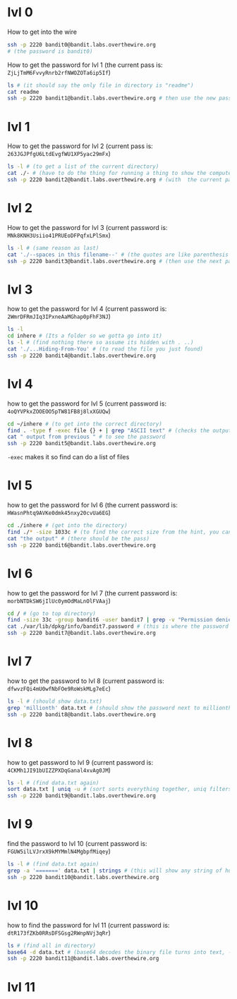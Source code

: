 # lvl 0
How to get into the wire
```bash 
ssh -p 2220 bandit0@bandit.labs.overthewire.org 
# (the password is bandit0)
```
How to get the password for lvl 1 (the current pass is: `ZjLjTmM6FvvyRnrb2rfNWOZOTa6ip5If`)
```bash
ls # (it should say the only file in directory is "readme")
cat readme
ssh -p 2220 bandit1@bandit.labs.overthewire.org # then use the new password
```
# lvl 1
How to get the password for lvl 2 (current pass is: `263JGJPfgU6LtdEvgfWU1XP5yac29mFx`)
```bash
ls -l # (to get a list of the current directory)
cat ./- # (have to do the thing for running a thing to show the computer that you want the dash to be the name not the part of a command)
ssh -p 2220 bandit2@bandit.labs.overthewire.org # (with  the current password)
```
# lvl 2
How to get the password for lvl 3 (current password is: `MNk8KNH3Usiio41PRUEoDFPqfxLPlSmx`)
```bash
ls -l # (same reason as last)
cat './--spaces in this filename--' # (the quotes are like parenthesis ind math, it keeps everything inside)
ssh -p 2220 bandit3@bandit.labs.overthewire.org # (then use the next password)
```
# lvl 3
how to get the password for lvl 4 (current password is: `2WmrDFRmJIq3IPxneAaMGhap0pFhF3NJ`)
```bash
ls -l
cd inhere # (Its a folder so we gotta go into it)
ls -l # (find nothing there so assume its hidden with . ..)
cat './...Hiding-From-You' # (to read the file you just found)
ssh -p 2220 bandit4@bandit.labs.overthewire.org
```
# lvl 4
how to get the password for lvl 5 (current password is: `4oQYVPkxZOOEOO5pTW81FB8j8lxXGUQw`)
```bash
cd ~/inhere # (to get into the correct directory)
find . -type f -exec file {} + | grep "ASCII text" # (checks the output of `find . -type f -exec file {} and greps and shows which one says ASCII text which is a human readable)
cat " output from previous " # to see the password
ssh -p 2220 bandit5@bandit.labs.overthewire.org
```
`-exec` makes it so find can do a list of files
# lvl 5
how to get the password for lvl 6 (the current password is: `HWasnPhtq9AVKe0dmk45nxy20cvUa6EG`)
```bash
cd ./inhere # (get into the directory)
find ./* -size 1033c # (to find the correct size from the hint, you can use any number)
cat "the output" # (there should be the pass)
ssh -p 2220 bandit6@bandit.labs.overthewire.org
```
# lvl 6
how to get the password for lvl 7 (the current password is: `morbNTDkSW6jIlUc0ymOdMaLnOlFVAaj`)
```bash
cd / # (go to top directory)
find -size 33c -group bandit6 -user bandit7 | grep -v "Permission denied" # (grep really didnt work here but basically find something that has the size of 33c and is owned by the group bandit6 and owned by the user bandit7)
cat ./var/lib/dpkg/info/bandit7.password # (this is where the password is stored)
ssh -p 2220 bandit7@bandit.labs.overthewire.org
```
# lvl 7
how to get the password to lvl 8 (current password is: `dfwvzFQi4mU0wfNbFOe9RoWskMLg7eEc`)
```bash
ls -l # (should show data.txt)
grep 'millionth' data.txt # (should show the password next to millionth since they are on the same line)
ssh -p 2220 bandit8@bandit.labs.overthewire.org
```
# lvl 8
how to get password to lvl 9 (current password is: `4CKMh1JI91bUIZZPXDqGanal4xvAg0JM`)
```bash
ls -l # (find data.txt again)
sort data.txt | uniq -u # (sort sorts everything together, uniq filters out the multiples, -u filters out the ones that are duplicates)
ssh -p 2220 bandit9@bandit.labs.overthewire.org
```
# lvl 9
find the password to lvl 10 (current password is: `FGUW5ilLVJrxX9kMYMmlN4MgbpfMiqey`)
```bash
ls -l # (find data.txt again)
grep -a '=======' data.txt | strings # (this will show any string of human letters that is preceded by equal signs)
ssh -p 2220 bandit10@bandit.labs.overthewire.org
```
# lvl 10
how to find the password for lvl 11 (current password is: `dtR173fZKb0RRsDFSGsg2RWnpNVj3qRr`)
```bash
ls # (find all in directory)
base64 -d data.txt # (base64 decodes the binary file turns into text, -d takes away the junk binary that would mess it all up)
ssh -p 2220 bandit11@bandit.labs.overthewire.org
```
# lvl 11